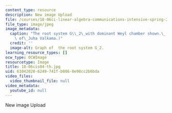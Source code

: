 ```yaml
---
content_type: resource
description: New image Upload
file: /courses/18-06ci-linear-algebra-communications-intensive-spring-2004/610420286249741fb0860e98cc2b6bda_18-06cis04-th.jpg
file_type: image/jpeg
image_metadata:
  caption: "The root system G\\_2\_with dominant Weyl chamber shown.\_(Image courtesy\
    \ of\_Juha Valkama.)"
  credit: ''
  image-alt: Graph of  the root system G_2.
learning_resource_types: []
ocw_type: OCWImage
resourcetype: Image
title: 18-06cis04-th.jpg
uid: 61042028-6249-741f-b086-0e98cc2b6bda
video_files:
  video_thumbnail_file: null
video_metadata:
  youtube_id: null
---
```

New image Upload


